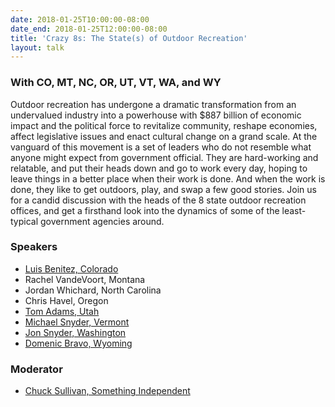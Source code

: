 ```yaml
---
date: 2018-01-25T10:00:00-08:00
date_end: 2018-01-25T12:00:00-08:00
title: 'Crazy 8s: The State(s) of Outdoor Recreation'
layout: talk
---
```


### With CO, MT, NC, OR, UT, VT, WA, and WY

Outdoor recreation has undergone a dramatic transformation from an undervalued industry into a powerhouse with $887 billion of economic impact and the political force to revitalize community, reshape economies, affect legislative issues and enact cultural change on a grand scale. At the vanguard of this movement is a set of leaders who do not resemble what anyone might expect from government official. They are hard-working and relatable, and put their heads down and go to work every day, hoping to leave things in a better place when their work is done. And when the work is done, they like to get outdoors, play, and swap a few good stories. Join us for a candid discussion with the heads of the 8 state outdoor recreation offices, and get a firsthand look into the dynamics of some of the least-typical government agencies around.

### Speakers
- [Luis Benitez, Colorado](https://choosecolorado.com/programs-initiatives/outdoor-recreation-industry-office/)
- Rachel VandeVoort, Montana
- Jordan Whichard, North Carolina
- Chris Havel, Oregon
- [Tom Adams, Utah](http://business.utah.gov/programs/outdoor/)
- [Michael Snyder, Vermont](http://fpr.vermont.gov/VOREC)
- [Jon Snyder, Washington](https://www.governor.wa.gov/issues/issues/economy/outdoor-recreation)
- [Domenic Bravo, Wyoming](http://wyoparks.state.wy.us/index.php/learn/wyoming-outdoor-recreation-task-force)

### Moderator
- [Chuck Sullivan, Something Independent](http://www.somethingindependent.com/)
